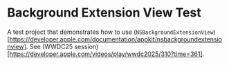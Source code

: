 # Background Extension View Test

A test project that demonstrates how to use (`NSBackgroundExtensionView`)[https://developer.apple.com/documentation/appkit/nsbackgroundextensionview].
See (WWDC25 session)[https://developer.apple.com/videos/play/wwdc2025/310?time=361].
